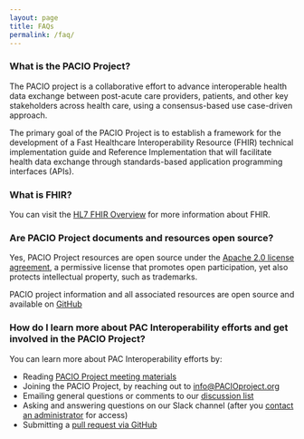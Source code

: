 ```yaml
---
layout: page
title: FAQs
permalink: /faq/
---
```


### What is the PACIO Project?
The PACIO project is a collaborative effort to advance interoperable health data exchange between post-acute care providers, patients, and other key stakeholders across health care, using a consensus-based use case-driven approach.

The primary goal of the PACIO Project is to establish a framework for the development of a Fast Healthcare Interoperability Resource (FHIR) technical implementation guide and Reference Implementation that will facilitate health data exchange through standards-based application programming interfaces (APIs).

### What is FHIR?
You can visit the [HL7 FHIR Overview](https://www.hl7.org/fhir/overview.html) for more information about FHIR.

### Are PACIO Project documents and resources open source?
Yes, PACIO Project resources are open source under the [Apache 2.0 license agreement](https://www.apache.org/licenses/LICENSE-2.0.html), a permissive license that promotes open participation, yet also protects intellectual property, such as trademarks.

PACIO project information and all associated resources are open source and available on [GitHub](https://github.com/paciowg/PACIO-Project)

### How do I learn more about PAC Interoperability efforts and get involved in the PACIO Project? 
You can learn more about PAC Interoperability efforts by:
- Reading [PACIO Project meeting materials](https://github.com/paciowg/PACIO-Project)
- Joining the PACIO Project, by reaching out to [info@PACIOproject.org](mailto:info@pacioproject.org)
- Emailing general questions or comments to our [discussion list](mailto:info@pacioproject.org)
- Asking and answering questions on our Slack channel (after you [contact an administrator](mailto:team@pacioproject.org?Subject=Slack%20Access%20for%20PACIO%20Project) for access)
- Submitting a [pull request via GitHub](https://github.com/paciowg/PACIO-Project/pulls)
